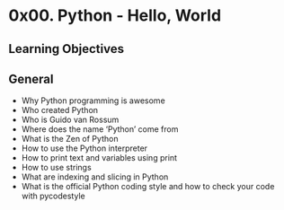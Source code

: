 # 0x00. Python - Hello, World

## Learning Objectives

## General

- Why Python programming is awesome 
- Who created Python 
- Who is Guido van Rossum 
- Where does the name ‘Python’ come from 
- What is the Zen of Python 
- How to use the Python interpreter 
- How to print text and variables using print 
- How to use strings 
- What are indexing and slicing in Python 
- What is the official Python coding style and how to check your code with pycodestyle 
